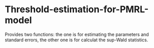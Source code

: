 # Threshold-estimation-for-PMRL-model
Provides two functions: the one is for estimating the parameters and standard errors, the other one is for calculat the sup-Wald statistics. 
